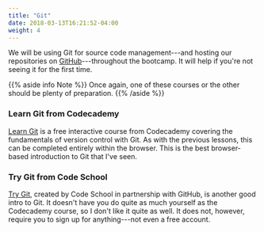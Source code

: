 ```yaml
---
title: "Git"
date: 2018-03-13T16:21:52-04:00
weight: 4
---
```


We will be using Git for source code management---and hosting our repositories on [GitHub](https://github.com)---throughout the bootcamp. It will help if you're not seeing it for the first time.

{{% aside info Note %}}
Once again, one of these courses or the other should be plenty of preparation.
{{% /aside %}}

### Learn Git from Codecademy

[Learn Git](https://www.codecademy.com/learn/learn-git) is a free interactive course from Codecademy covering the fundamentals of version control with Git. As with the previous lessons, this can be completed entirely within the browser. This is the best browser-based introduction to Git that I've seen.

### Try Git from Code School

[Try Git](https://try.github.io/), created by Code School in partnership with GitHub, is another good intro to Git. It doesn't have you do quite as much yourself as the Codecademy course, so I don't like it quite as well. It does not, however, require you to sign up for anything---not even a free account.
